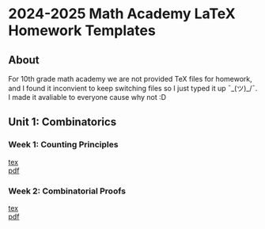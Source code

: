 # 2024-2025 Math Academy LaTeX Homework Templates
## About
For 10th grade math academy we are not provided TeX files for homework, and I found it inconvient to keep switching files so I just typed it up ¯\_(ツ)_/¯. I made it avaliable to everyone cause why not :D
## Unit 1: Combinatorics
### Week 1: Counting Principles
[tex](Unit%201/Week%201/10.1.1.tex)  
[pdf](Unit%201/Week%201/10.1.1.pdf)  
### Week 2: Combinatorial Proofs
[tex](Unit%201/Week%201/10.1.2.tex)  
[pdf](Unit%201/Week%201/10.1.2.pdf)  
